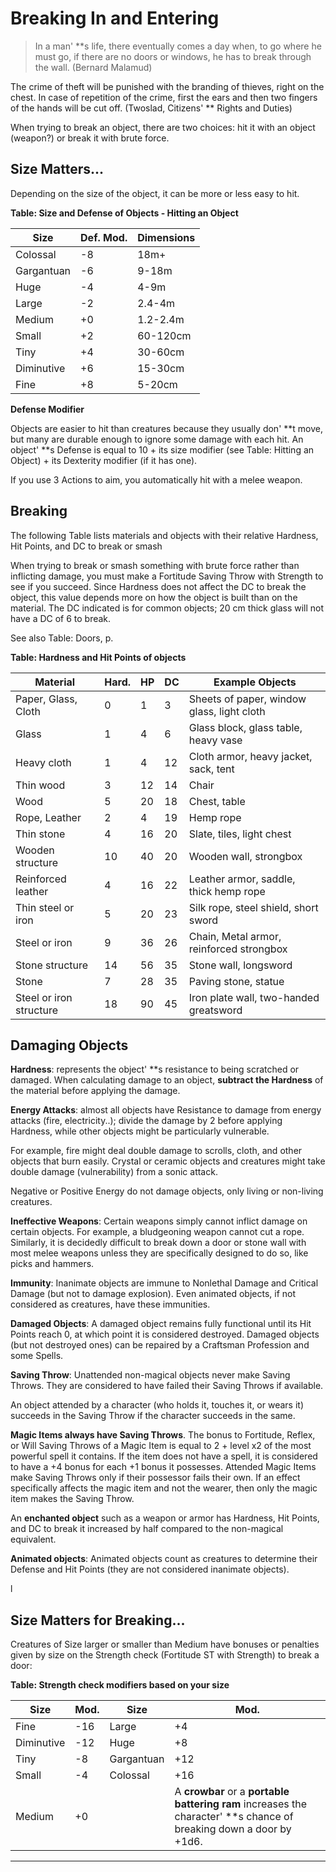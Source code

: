 # Breaking In and Entering

> In a man' \*\*s life, there eventually comes a day when, to go where he must go, if there are no doors or windows, he has to break through the wall. (Bernard Malamud)

The crime of theft will be punished with the branding of thieves, right on the chest. In case of repetition of the crime, first the ears and then two fingers of the hands will be cut off. (Twoslad, Citizens' \*\* Rights and Duties)

When trying to break an object, there are two choices: hit it with an object (weapon?) or break it with brute force.

## Size Matters...

Depending on the size of the object, it can be more or less easy to hit.

**Table: Size and Defense of Objects - Hitting an Object**

| **Size** | **Def. Mod.** | **Dimensions** |
| --- | --- | --- |
| Colossal | -8 | 18m+ |
| Gargantuan | -6 | 9-18m |
| Huge | -4 | 4-9m |
| Large | -2 | 2.4-4m |
| Medium | +0 | 1.2-2.4m |
| Small | +2 | 60-120cm |
| Tiny | +4 | 30-60cm |
| Diminutive | +6 | 15-30cm |
| Fine | +8 | 5-20cm |

**Defense Modifier**

Objects are easier to hit than creatures because they usually don' \*\*t move, but many are durable enough to ignore some damage with each hit. An object' \*\*s Defense is equal to 10 + its size modifier (see Table: Hitting an Object) + its Dexterity modifier (if it has one).

If you use 3 Actions to aim, you automatically hit with a melee weapon.

## Breaking

The following Table lists materials and objects with their relative Hardness, Hit Points, and DC to break or smash

When trying to break or smash something with brute force rather than inflicting damage, you must make a Fortitude Saving Throw with Strength to see if you succeed. Since Hardness does not affect the DC to break the object, this value depends more on how the object is built than on the material. The DC indicated is for common objects; 20 cm thick glass will not have a DC of 6 to break.

See also Table: Doors, p. 

**Table: Hardness and Hit Points of objects**

| **Material** | **Hard.** | **HP** | **DC** | **Example Objects** |
| --- | --- | --- | --- | --- |
| Paper, Glass, Cloth | 0 | 1 | 3 | Sheets of paper, window glass, light cloth |
| Glass | 1 | 4 | 6 | Glass block, glass table, heavy vase |
| Heavy cloth | 1 | 4 | 12 | Cloth armor, heavy jacket, sack, tent |
| Thin wood | 3 | 12 | 14 | Chair |
| Wood | 5 | 20 | 18 | Chest, table |
| Rope, Leather | 2 | 4 | 19 | Hemp rope |
| Thin stone | 4 | 16 | 20 | Slate, tiles, light chest |
| Wooden structure | 10 | 40 | 20 | Wooden wall, strongbox |
| Reinforced leather | 4 | 16 | 22 | Leather armor, saddle, thick hemp rope |
| Thin steel or iron | 5 | 20 | 23 | Silk rope, steel shield, short sword |
| Steel or iron | 9 | 36 | 26 | Chain, Metal armor, reinforced strongbox |
| Stone structure | 14 | 56 | 35 | Stone wall, longsword |
| Stone | 7 | 28 | 35 | Paving stone, statue |
| Steel or iron structure | 18 | 90 | 45 | Iron plate wall, two-handed greatsword |

## Damaging Objects

**Hardness**: represents the object' \*\*s resistance to being scratched or damaged. When calculating damage to an object, **subtract the Hardness** of the material before applying the damage.

**Energy Attacks**: almost all objects have Resistance to damage from energy attacks (fire, electricity..); divide the damage by 2 before applying Hardness, while other objects might be particularly vulnerable.

For example, fire might deal double damage to scrolls, cloth, and other objects that burn easily. Crystal or ceramic objects and creatures might take double damage (vulnerability) from a sonic attack.

Negative or Positive Energy do not damage objects, only living or non-living creatures.

**Ineffective Weapons**: Certain weapons simply cannot inflict damage on certain objects. For example, a bludgeoning weapon cannot cut a rope.
Similarly, it is decidedly difficult to break down a door or stone wall with most melee weapons unless they are specifically designed to do so, like picks and hammers.

**Immunity**: Inanimate objects are immune to Nonlethal Damage and Critical Damage (but not to damage explosion). Even animated objects, if not considered as creatures, have these immunities.

**Damaged Objects**: A damaged object remains fully functional until its Hit Points reach 0, at which point it is considered destroyed. Damaged objects (but not destroyed ones) can be repaired by a Craftsman Profession and some Spells.

**Saving Throw**: Unattended non-magical objects never make Saving Throws. They are considered to have failed their Saving Throws if available.

An object attended by a character (who holds it, touches it, or wears it) succeeds in the Saving Throw if the character succeeds in the same.

**Magic Items always have Saving Throws**. The bonus to Fortitude, Reflex, or Will Saving Throws of a Magic Item is equal to 2 + level x2 of the most powerful spell it contains. If the item does not have a spell, it is considered to have a +4 bonus for each +1 bonus it possesses. Attended Magic Items make Saving Throws only if their possessor fails their own. If an effect specifically affects the magic item and not the wearer, then only the magic item makes the Saving Throw.

An **enchanted object** such as a weapon or armor has Hardness, Hit Points, and DC to break it increased by half compared to the non-magical equivalent.

**Animated objects**: Animated objects count as creatures to determine their Defense and Hit Points (they are not considered inanimate objects).

l

## Size Matters for Breaking...

Creatures of Size larger or smaller than Medium have bonuses or penalties given by size on the Strength check (Fortitude ST with Strength) to break a door:

**Table: Strength check modifiers based on your size**

| **Size** | **Mod.** | **Size** | **Mod.** |
| --- | --- | --- | --- |
| Fine | -16 | Large | +4 |
| Diminutive | -12 | Huge | +8 |
| Tiny | -8 | Gargantuan | +12 |
| Small | -4 | Colossal | +16 |
| Medium | +0 |  | A **crowbar** or a **portable battering ram** increases the character' \*\*s chance of breaking down a door by +1d6. |

---